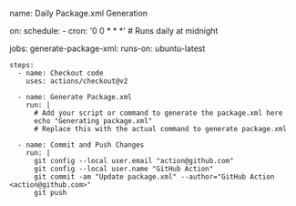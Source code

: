 name: Daily Package.xml Generation

on:
  schedule:
    - cron: '0 0 * * *' # Runs daily at midnight

jobs:
  generate-package-xml:
    runs-on: ubuntu-latest

    steps:
      - name: Checkout code
        uses: actions/checkout@v2

      - name: Generate Package.xml
        run: |
          # Add your script or command to generate the package.xml here
          echo "Generating package.xml"
          # Replace this with the actual command to generate package.xml

      - name: Commit and Push Changes
        run: |
          git config --local user.email "action@github.com"
          git config --local user.name "GitHub Action"
          git commit -am "Update package.xml" --author="GitHub Action <action@github.com>"
          git push

